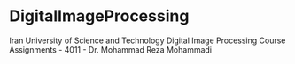 # DigitalImageProcessing
Iran University of Science and Technology Digital Image Processing Course Assignments - 4011 - Dr. Mohammad Reza Mohammadi
